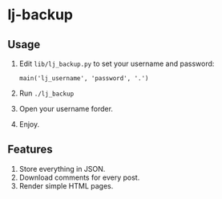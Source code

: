 # lj-backup

Usage
-----

1. Edit `lib/lj_backup.py` to set your username and password:

    `main('lj_username', 'password', '.')`

2. Run `./lj_backup`

3. Open your username forder.

4. Enjoy.


Features
--------
1. Store everything in JSON.
2. Download comments for every post.
3. Render simple HTML pages.
